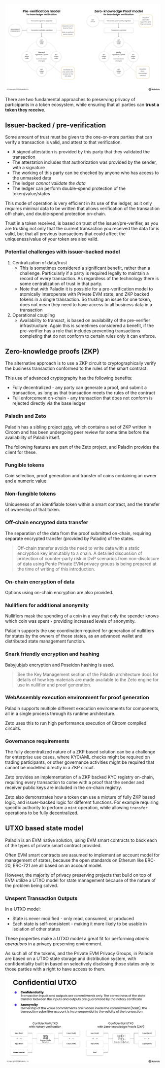 ![Pre-verification vs. Zero-knowledge Proof](../images/preverification_vs_zkp.svg)

There are two fundamental approaches to preserving privacy of participants in a token ecosystem, while ensuring that all parties can **trust a token they receive**.

## Issuer-backed / pre-verification

Some amount of trust must be given to the one-or-more parties that can verify a transaction is valid, and attest to that verification.

- A signed attestation is provided by this party that they validated the transaction
- The attestation includes that authorization was provided by the sender, with a signature
- The working of this party can be checked by anyone who has access to the unmasked data
- The ledger _cannot validate the data_
- The ledger can perform double-spend protection of the token/value/states

This mode of operation is very efficient in its use of the ledger, as it only requires minimal data to be written that allows verification of the transaction off-chain, and double-spend protection on-chain.

Trust in a token received, is based on trust of the issuer/pre-verifier, as you are trusting not only that the current transaction you received the data for is valid, but that all previous transactions that could affect the uniqueness/value of your token are also valid.

### Potential challenges with issuer-backed model

1. Centralization of data/trust
    - This is sometimes considered a significant benefit, rather than a challenge. Particularly if a party is required legally to maintain a record of every transaction. As regardless of the technology there is some centralization of trust in that party.
    - Note that with Paladin it is possible for a pre-verification model to atomically interoperate with Private EVM state, and ZKP backed tokens in a single transaction. So trusting an issue for one token, does not mean they need to have access to all business data in a transaction
2. Operational coupling
    - Availability to transact, is based on availability of the pre-verifier infrastructure. Again this is sometimes considered a benefit, if the pre-verifier has a role that includes preventing transactions completing that do not conform to certain rules only it can enforce.

## Zero-knowledge proofs (ZKP)

The alternative approach is to use a ZKP circuit to cryptographically verify the business transaction conformed to the rules of the smart contract.

This use of advanced cryptography has the following benefits:
- Fully decentralized - any party can generate a proof, and submit a transaction, as long as that transaction meets the rules of the contract
- Full enforcement on-chain - any transaction that does not conform is rejected directly via the base ledger

### Paladin and Zeto

Paladin has a sibling project [zeto](https://github.com/hyperledger-labs/zeto), which contains a set of ZKP written in Circom and has been undergoing peer review for some time before the availability of Paladin itself.

The following features are part of the Zeto project, and Paladin provides the client for these.

### Fungible tokens

Coin selection, proof generation and transfer of coins containing an owner and a numeric value.

### Non-fungible tokens

Uniqueness of an identifiable token within a smart contract, and the transfer of ownership of that token.

### Off-chain encrypted data transfer

The separation of the data from the proof submitted on-chain, requiring separate encrypted transfer (provided by Paladin) of the states.

> Off-chain transfer avoids the need to write data with a static encryption key immutably to a chain. A detailed discussion of protection of counter-party risk in DvP scenarios from non-disclosure of data using Pente Private EVM privacy groups is being prepared at the time of writing of this introduction.

### On-chain encryption of data

Options using on-chain encryption are also provided.

### Nullifiers for additional anonymity

Nullifiers mask the spending of a coin in a way that only the spender knows which coin was spent - providing increased levels of anonymity.

Paladin supports the use coordination required for generation of nullifiers for states by the owners of those states, as an advanced wallet and distributed state management function.

### Snark friendly encryption and hashing

Babyjubjub encryption and Poseidon hashing is used.

> See the Key Management section of the Paladin architecture docs for details of how key materials are made available to the Zeto engine for use in nullifier and proof generation.

### WebAssembly execution environment for proof generation

Paladin supports multiple different execution environments for components, all in a single process through its runtime architecture.

Zeto uses this to run high performance execution of Circom compiled circuits.

### Governance requirements

The fully decentralized nature of a ZKP based solution can be a challenge for enterprise use cases, where KYC/AML checks might be required on trading participants, or other governance activities might be required that cannot be modelled directly in a ZKP circuit.

Zeto provides an implementation of a ZKP backed KYC registry on-chain, requiring every transaction to come with a proof that the sender and receiver public keys are included in the on-chain registry.

Zeto also demonstrates how a token can use a mixture of fully ZKP based logic, and issuer-backed logic for different functions. For example requiring specific authority to perform a `mint` operation, while allowing `transfer` operations to be fully decentralized.

## UTXO based state model

Paladin is an EVM native solution, using EVM smart contracts to back each of the types of private smart contract provided.

Often EVM smart contracts are assumed to implement an account model for management of states, because the open standards on Etherum like ERC-20, ERC-721 are all based on an account model.

However, the majority of privacy preserving projects that build on top of EVM utilize a UTXO model for state management because of the nature of the problem being solved.

### Unspent Transaction Outputs

In a UTXO model:

- State is never modified - only read, consumed, or produced
- Each state is self-consistent - making it more likely to be usable in isolation of other states

These properties make a UTXO model a great fit for performing _atomic operations_ in a privacy preserving environment.

As such all of the tokens, and the Private EVM Privacy Groups, in Paladin are based on a UTXO state storage and distribution system, with confidentiality built in based on selectively disclosing those states only to those parties with a right to have access to them.

![UTXO states](../images/confidential_utxo_model.png)

